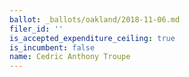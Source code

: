 ```yaml
---
ballot: _ballots/oakland/2018-11-06.md
filer_id: ''
is_accepted_expenditure_ceiling: true
is_incumbent: false
name: Cedric Anthony Troupe
---
```

